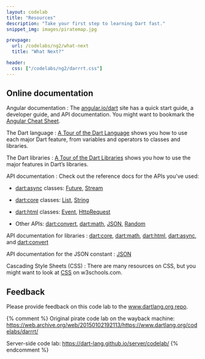 ```yaml
---
layout: codelab
title: "Resources"
description: "Take your first step to learning Dart fast."
snippet_img: images/piratemap.jpg

prevpage:
  url: /codelabs/ng2/what-next
  title: "What Next?"

header:
  css: ["/codelabs/ng2/darrrt.css"]
---
```


## <i class="fa fa-anchor"> </i> Online documentation

<div class="trydart-step-details" markdown="1">

Angular documentation
: The <a href="https://angular.io/dart"
  target="_blank">angular.io/dart</a> site has a quick start guide,
  a developer guide, and API documentation.
  You might want to bookmark the
  <a href="https://angular.io/docs/dart/latest/guide/cheatsheet.html">Angular
  Cheat Sheet</a>.

The Dart language
: <a href="{{site.dartlang}}/guides/language-tour">
  A Tour of the Dart Language</a> shows you how to use
  each major Dart feature, from variables and operators to
  classes and libraries.

The Dart libraries
: <a href="{{site.dartlang}}/guides/library-tour">
A Tour of the Dart Libraries</a>
shows you how to use the major features in Dart’s libraries.

API documentation
: Check out the reference docs for the APIs you've used:

* [dart:async](https://api.dartlang.org/dart_async/) classes:
  [Future](https://api.dartlang.org/dart_async/Future.html),
  [Stream](https://api.dartlang.org/dart_async/Stream.html)

* [dart:core](https://api.dartlang.org/dart_core/) classes:
  [List](https://api.dartlang.org/dart_core/List.html),
  [String](https://api.dartlang.org/dart_core/String.html)

* [dart:html](https://api.dartlang.org/dart_html/) classes:
  [Event](https://api.dartlang.org/dart_html/Event.html),
  [HttpRequest](https://api.dartlang.org/dart_html/HttpRequest.html)

* Other APIs: [dart:convert](https://api.dartlang.org/dart_convert/),
  [dart:math](https://api.dartlang.org/dart_math/),
  [JSON](https://api.dartlang.org/dart_convert/),
  [Random](https://api.dartlang.org/dart_math/Random.html)

API documentation for libraries
: <a href="https://api.dartlang.org/dart_core.html" target="_blank">dart:core</a>,
<a href="https://api.dartlang.org/dart_math.html" target="_blank">dart:math</a>,
<a href="https://api.dartlang.org/dart_html.html" target="_blank">dart:html</a>,
<a href="https://api.dartlang.org/dart_async.html" target="_blank">dart:async</a>, and
<a href="https://api.dartlang.org/dart_convert.html" target="_blank">dart:convert</a>

API documentation for the JSON constant
: <a href="https://api.dartlang.org/dart:convert#id_JSON" target="_blank">JSON</a>

Cascading Style Sheets (CSS)
: There are many resources on CSS, but you might want to look at
  <a href="http://www.w3schools.com/css/css_intro.asp" target="_blank">CSS</a> on w3schools.com.

</div>

## <i class="fa fa-anchor"> </i> Feedback

<div class="trydart-step-details" markdown="1">

Please provide feedback on this code lab to the
[www.dartlang.org repo](https://github.com/dart-lang/www.dartlang.org/issues).

</div>

{% comment %}
Original pirate code lab on the wayback machine:
https://web.archive.org/web/20150102192113/https://www.dartlang.org/codelabs/darrrt/

Server-side code lab:
https://dart-lang.github.io/server/codelab/
{% endcomment %}
